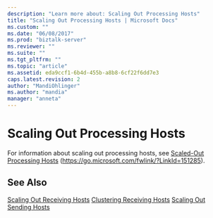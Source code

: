 ```yaml
---
description: "Learn more about: Scaling Out Processing Hosts"
title: "Scaling Out Processing Hosts | Microsoft Docs"
ms.custom: ""
ms.date: "06/08/2017"
ms.prod: "biztalk-server"
ms.reviewer: ""
ms.suite: ""
ms.tgt_pltfrm: ""
ms.topic: "article"
ms.assetid: eda9ccf1-6b4d-455b-a8b8-6cf22f6dd7e3
caps.latest.revision: 2
author: "MandiOhlinger"
ms.author: "mandia"
manager: "anneta"
---
```

# Scaling Out Processing Hosts
For information about scaling out processing hosts, see [Scaled-Out Processing Hosts](../core/scaled-out-processing-hosts.md) (https://go.microsoft.com/fwlink/?LinkId=151285).

## See Also
 [Scaling Out Receiving Hosts](../technical-guides/scaling-out-receiving-hosts.md)
 [Clustering Receiving Hosts](../technical-guides/clustering-receiving-hosts.md)
 [Scaling Out Sending Hosts](../technical-guides/scaling-out-sending-hosts.md)